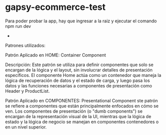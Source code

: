# gapsy-ecommerce-test

Para poder probar la app, hay que ingresar a la raiz y ejecutar el comando npm run dev



-



Patrones utilizados:

Patrón Aplicado en HOME: Container Component

Descripción: Este patrón se utiliza para definir componentes que solo se encargan de la lógica y el layout, sin involucrar detalles de presentación específicos. El componente Home actúa como un contenedor que maneja la lógica de recuperación de datos y el estado de carga, y luego pasa los datos y las funciones necesarias a componentes de presentación como Header y ProductList.

Patrón Aplicado en COMPONENTES: Presentational Component
ste patrón se refiere a componentes que están principalmente enfocados en cómo se ven. Los componentes de presentación (o "dumb components") se encargan de la representación visual de la UI, mientras que la lógica de estado y la lógica de negocio se manejan en componentes contenedores o en un nivel superior.